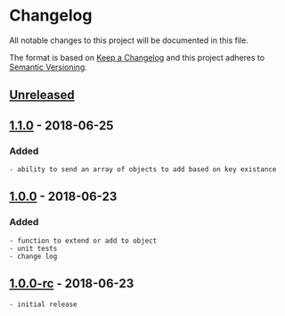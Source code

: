 # Changelog
All notable changes to this project will be documented in this file.

The format is based on [Keep a Changelog](http://keepachangelog.com/en/1.0.0/)
and this project adheres to [Semantic Versioning](http://semver.org/spec/v2.0.0.html).

## [Unreleased]

## [1.1.0] - 2018-06-25
### Added 
    - ability to send an array of objects to add based on key existance

## [1.0.0] - 2018-06-23

### Added
    - function to extend or add to object
    - unit tests
    - change log

## [1.0.0-rc] - 2018-06-23 
    - initial release


[Unreleased]: https://github.com/msavastano/add-or-extend/compare/v1.1.0...HEAD
[1.1.0]: https://github.com/msavastano/add-or-extend/compare/v1.0.0...v1.1.0
[1.0.0]: https://github.com/msavastano/add-or-extend/compare/v1.0.0-rc...v1.0.0
[1.0.0-rc]: https://github.com/msavastano/add-or-extend/tree/v1.0.0-rc
